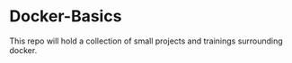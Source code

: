 # Docker-Basics
This repo will hold a collection of small projects and trainings surrounding docker.